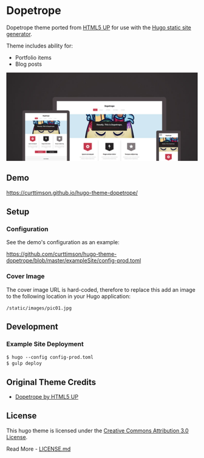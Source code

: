# Dopetrope

Dopetrope theme ported from [HTML5 UP](https://html5up.net/) for use with the [Hugo static site generator](https://gohugo.io/).

Theme includes ability for:

 - Portfolio items
 - Blog posts

![](images/device-screenshots.png)

## Demo

https://curttimson.github.io/hugo-theme-dopetrope/

## Setup

### Configuration

See the demo's configuration as an example:

https://github.com/curttimson/hugo-theme-dopetrope/blob/master/exampleSite/config-prod.toml

### Cover Image

The cover image URL is hard-coded, therefore to replace this add an image to the following location in your Hugo application:

```
/static/images/pic01.jpg
```

## Development

### Example Site Deployment

```
$ hugo --config config-prod.toml
$ gulp deploy
```

## Original Theme Credits

 - [Dopetrope by HTML5 UP](https://html5up.net/dopetrope)

## License

This hugo theme is licensed under the [Creative Commons Attribution 3.0 License](https://creativecommons.org/licenses/by/3.0/). 

Read More - [LICENSE.md](LICENSE.md)